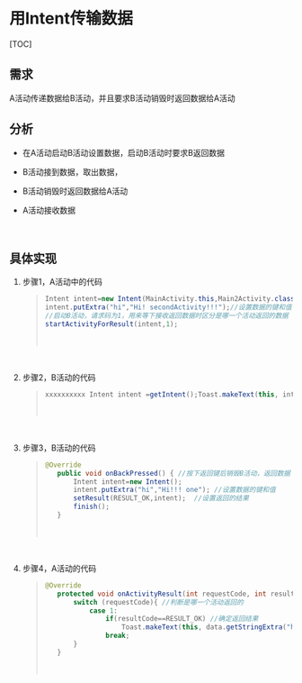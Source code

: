 # 用Intent传输数据

[TOC]

## 需求

A活动传递数据给B活动，并且要求B活动销毁时返回数据给A活动



## 分析

+ 在A活动启动B活动设置数据，启动B活动时要求B返回数据

+ B活动接到数据，取出数据，

+ B活动销毁时返回数据给A活动

+ A活动接收数据

  ​

## 具体实现

1. 步骤1，A活动中的代码

   >~~~java
   > Intent intent=new Intent(MainActivity.this,Main2Activity.class);
   > intent.putExtra("hi","Hi! secondActivity!!!");//设置数据的键和值
   >//启动B活动，请求码为1，用来等下接收返回数据时区分是哪一个活动返回的数据
   > startActivityForResult(intent,1); 
   >~~~
   >
   >​

   ​

2. 步骤2，B活动的代码

   >~~~java
   > xxxxxxxxxx Intent intent =getIntent();Toast.makeText(this, intent.getStringExtra("hi"), Toast.LENGTH_SHORT).show(); //取出数据并且打印
   >~~~
   >
   >​

   ​

3. 步骤3，B活动的代码

   >~~~java
   > @Override
   >    public void onBackPressed() { //按下返回键后销毁B活动，返回数据
   >        Intent intent=new Intent();
   >        intent.putExtra("hi","Hi!!! one"); //设置数据的键和值
   >        setResult(RESULT_OK,intent);  //设置返回的结果
   >        finish();
   >    }
   >~~~
   >
   >​

   ​​

4. 步骤4，A活动的代码

   >~~~java
   > @Override
   >    protected void onActivityResult(int requestCode, int resultCode, Intent data) {
   >        switch (requestCode){ //判断是哪一个活动返回的
   >            case 1:
   >                if(resultCode==RESULT_OK) //确定返回结果
   >                    Toast.makeText(this, data.getStringExtra("hi"),  								   Toast.LENGTH_SHORT).show();
   >                break;
   >        }
   >    }
   >~~~
   >
   >​

   ​
